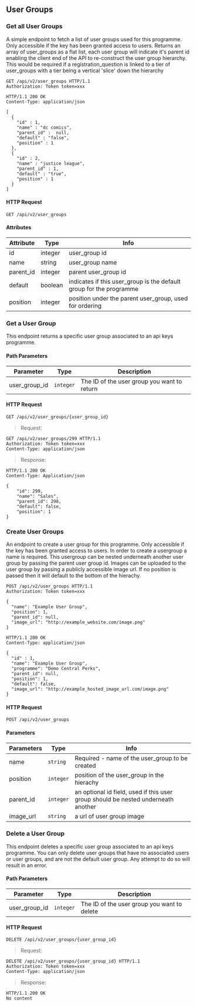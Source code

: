 ## User Groups

### Get all User Groups

A simple endpoint to fetch a list of user groups used for this programme. Only
accessible if the key has been granted access to users. Returns an array of
user_groups as a flat list, each user group will indicate it's parent id
enabling the client end of the API to re-construct the user group hierarchy. This
would be required if a registration_question is linked to a tier of user_groups
with a tier being a vertical 'slice' down the hierarchy

``` http
GET /api/v2/user_groups HTTP/1.1
Authorization: Token token=xxx
```

``` http
HTTP/1.1 200 OK
Content-Type: application/json

[
  {
    "id" : 1,
    "name" : "dc comics",
    "parent_id" :  null,
    "default" : "false",
    "position" : 1
  },
  {
    "id" : 2,
    "name" : "justice league",
    "parent_id" : 1,
    "default" : "true",
    "position" : 1
  }
]
```

#### HTTP Request

`GET /api/v2/user_groups`

#### Attributes

Attribute | Type | Info
--------- | ---- | ----
id | integer | user_group id
name | string | user_group name
parent\_id | integer | parent user_group id
default | boolean | indicates if this user_group is the default group for the programme
position | integer | position under the parent user_group, used for ordering

### Get a User Group

This endpoint returns a specific user group associated to an api keys programme.

#### Path Parameters

Parameter | Type | Description
--------- | ---- | -----------
user_group_id | `integer` | The ID of the user group you want to return

#### HTTP Request

`GET /api/v2/user_groups/{user_group_id}`

> Request:

``` http
GET /api/v2/user_groups/299 HTTP/1.1
Authorization: Token token=xxx
Content-Type: application/json
```

> Response:

``` http
HTTP/1.1 200 OK
Content-Type: Application/json

{
    "id": 299,
    "name": "Sales",
    "parent_id": 298,
    "default": false,
    "position": 1
}
```

### Create User Groups

An endpoint to create a user group for this programme. Only accessible if the key
has been granted access to users. In order to create a usergroup a name is required.
This usergroup can be nested underneath another user group by passing the parent
user group id. Images can be uploaded to the user group by passing a publicly accessible image url. If
no position is passed then it will default to the bottom of the hierachy.

``` http
POST /api/v2/user_groups HTTP/1.1
Authorization: Token token=xxx

{
  "name": "Example User Group",
  "position": 1,
  "parent_id": null,
  "image_url": "http://example_website.com/image.png"
}
```


``` http
HTTP/1.1 200 OK
Content-Type: application/json

{
  "id" : 1,
  "name": "Example User Group",
  "programme": "Demo Central Perks",
  "parent_id": null,
  "position": 1,
  "default": false,
  "image_url": "http://example_hosted_image_url.com/image.png"
}

```
#### HTTP Request

`POST /api/v2/user_groups`

#### Parameters

Parameters | Type | Info
---------- | ---- | ----
name | `string` | Required - name of the user_group to be created
position | `integer` | position of the user_group in the hierachy
parent_id | `integer` | an optional id field, used if this user group should be nested underneath another
image_url | `string` | a url of user group image

### Delete a User Group

This endpoint deletes a specific user group associated to an api keys programme. You can only delete user groups that have no associated users or user groups, and are not the default user group. Any attempt to do so will result in an error.

#### Path Parameters

Parameter | Type | Description
--------- | ---- | -----------
user_group_id | `integer` | The ID of the user group you want to delete

#### HTTP Request

`DELETE /api/v2/user_groups/{user_group_id}`

> Request:

``` http
DELETE /api/v2/user_groups/{user_group_id} HTTP/1.1
Authorization: Token token=xxx
Content-Type: application/json
```

> Response:

``` http
HTTP/1.1 200 OK
No content
```
